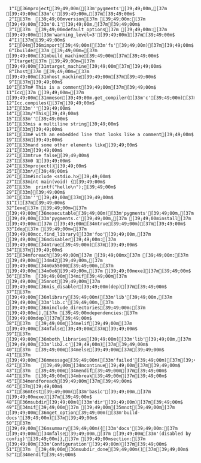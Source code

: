      1^I[36mproject[39;49;00m([33m'pygments'[39;49;00m,[37m [39;49;00m[33m'c'[39;49;00m,[37m[39;49;00m$
     2^I[37m  [39;49;00mversion[37m [39;49;00m:[37m [39;49;00m[33m'0.1'[39;49;00m,[37m[39;49;00m$
     3^I[37m  [39;49;00mdefault_options[37m [39;49;00m:[37m [39;49;00m[[33m'warning_level=3'[39;49;00m][37m[39;49;00m$
     4^I)[37m[39;49;00m$
     5^I[04m[36mimport[39;49;00m([33m'fs'[39;49;00m)[37m[39;49;00m$
     6^Ibuilder[37m [39;49;00m=[37m [39;49;00m[31mbuild_machine[39;49;00m[37m[39;49;00m$
     7^Itarget[37m [39;49;00m=[37m [39;49;00m[31mtarget_machine[39;49;00m[37m[39;49;00m$
     8^Ihost[37m [39;49;00m=[37m [39;49;00m[31mhost_machine[39;49;00m[37m[39;49;00m$
     9^I[37m[39;49;00m$
    10^I[37m# This is a comment[39;49;00m[37m[39;49;00m$
    11^Icc[37m [39;49;00m=[37m [39;49;00m[31mmeson[39;49;00m.get_compiler([33m'c'[39;49;00m)[37m[39;49;00m$
    12^Icc.compiles([37m[39;49;00m$
    13^I[33m'''[39;49;00m$
    14^I[33m/*This[39;49;00m$
    15^I[33m''[39;49;00m$
    16^I[33mis a multiline string[39;49;00m$
    17^I[33m[39;49;00m$
    18^I[33m# with an embedded line that looks like a comment[39;49;00m$
    19^I[33m[39;49;00m$
    20^I[33mand some other elements like[39;49;00m$
    21^I[33m[39;49;00m$
    22^I[33mtrue false[39;49;00m$
    23^I[33m0 1[39;49;00m$
    24^I[33mproject()[39;49;00m$
    25^I[33m*/[39;49;00m$
    26^I[33m#include <stdio.h>[39;49;00m$
    27^I[33mint main(void) {[39;49;00m$
    28^I[33m  printf("hello\n");[39;49;00m$
    29^I[33m}[39;49;00m$
    30^I[33m'''[39;49;00m[37m[39;49;00m$
    31^I)[37m[39;49;00m$
    32^Iexe[37m [39;49;00m=[37m [39;49;00m[36mexecutable[39;49;00m([33m'pygments'[39;49;00m,[37m [39;49;00m[33m'pygments.c'[39;49;00m,[37m [39;49;00minstall[37m [39;49;00m:[37m [39;49;00m[34mtrue[39;49;00m)[37m[39;49;00m$
    33^Idep[37m [39;49;00m=[37m [39;49;00mcc.find_library([33m'foo'[39;49;00m,[37m [39;49;00m[36mdisabler[39;49;00m:[37m [39;49;00m[34mtrue[39;49;00m)[37m[39;49;00m$
    34^I[37m[39;49;00m$
    35^I[34mforeach[39;49;00m[37m [39;49;00mx[37m [39;49;00m:[37m [39;49;00m[[34m42[39;49;00m,[37m [39;49;00m[34m0x55000[39;49;00m,[37m [39;49;00m[34m0o6[39;49;00m,[37m [39;49;00mexe][37m[39;49;00m$
    36^I[37m  [39;49;00m[34mif[39;49;00m[37m [39;49;00m[35mnot[39;49;00m[37m [39;49;00m[36mis_disabler[39;49;00m(dep)[37m[39;49;00m$
    37^I[37m    [39;49;00m[36mlibrary[39;49;00m([33m'lib'[39;49;00m,[37m [39;49;00m[33m'lib.c'[39;49;00m,[37m [39;49;00m[36minclude_directories[39;49;00m:[37m [39;49;00m[],[37m [39;49;00mdependencies:[37m [39;49;00mdep)[37m[39;49;00m$
    38^I[37m  [39;49;00m[34melif[39;49;00m[37m [39;49;00m[34mfalse[39;49;00m[37m[39;49;00m$
    39^I[37m    [39;49;00m[36mboth_libraries[39;49;00m([33m'lib'[39;49;00m,[37m [39;49;00m[33m'lib2.c'[39;49;00m)[37m[39;49;00m$
    40^I[37m  [39;49;00m[34melse[39;49;00m[37m[39;49;00m$
    41^I[37m    [39;49;00m[36mmessage[39;49;00m([33m'failed'[39;49;00m)[37m[39;49;00m$
    42^I[37m    [39;49;00m[34mcontinue[39;49;00m[37m[39;49;00m$
    43^I[37m  [39;49;00m[34mendif[39;49;00m[37m[39;49;00m$
    44^I[37m  [39;49;00m[34mbreak[39;49;00m[37m[39;49;00m$
    45^I[34mendforeach[39;49;00m[37m[39;49;00m$
    46^I[37m[39;49;00m$
    47^I[36mtest[39;49;00m([33m'basic'[39;49;00m,[37m [39;49;00mexe)[37m[39;49;00m$
    48^I[36msubdir[39;49;00m([33m'dir'[39;49;00m)[37m[39;49;00m$
    49^I[34mif[39;49;00m[37m [39;49;00m[35mnot[39;49;00m[37m [39;49;00m[36mget_option[39;49;00m([33m'build-docs'[39;49;00m)[37m[39;49;00m$
    50^I[37m  [39;49;00m[36msummary[39;49;00m({[33m'docs'[39;49;00m:[37m [39;49;00m[[34mfalse[39;49;00m,[37m [39;49;00m[33m'(disabled by config)'[39;49;00m]},[37m [39;49;00msection:[37m [39;49;00m[33m'Configuration'[39;49;00m)[37m[39;49;00m$
    51^I[37m  [39;49;00m[36msubdir_done[39;49;00m()[37m[39;49;00m$
    52^I[34mendif[39;49;00m$
